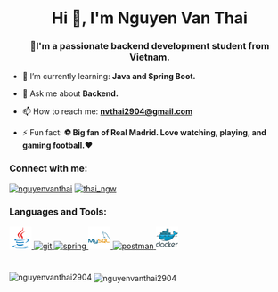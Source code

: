 <h1 align="center">Hi 👋, I'm Nguyen Van Thai</h1>
<h3 align="center">🌟I'm a passionate backend development student from Vietnam.</h3>

- 🌱 I’m currently learning: **Java and Spring Boot.**

- 💬 Ask me about **Backend.**

- 📫 How to reach me: **nvthai2904@gmail.com**

- ⚡ Fun fact: **⚽ Big fan of Real Madrid. Love watching, playing, and gaming football.❤️**

<h3 align="left">Connect with me:</h3>
<p align="left">
<a href="https://facebook.com/nguyenvanthai" target="blank"><img align="center" src="https://raw.githubusercontent.com/rahuldkjain/github-profile-readme-generator/master/src/images/icons/Social/facebook.svg" alt="nguyenvanthai" height="30" width="40" /></a>
<a href="https://instagram.com/thai_ngw" target="blank"><img align="center" src="https://raw.githubusercontent.com/rahuldkjain/github-profile-readme-generator/master/src/images/icons/Social/instagram.svg" alt="thai_ngw" height="30" width="40" /></a>
</p>

<h3 align="left">Languages and Tools:</h3>
<p align="left">
  <a href="https://www.java.com" target="_blank" rel="noreferrer"> 
    <img src="https://raw.githubusercontent.com/devicons/devicon/master/icons/java/java-original.svg" alt="java" width="40" height="40"/> 
  </a>
  <a href="https://git-scm.com/" target="_blank" rel="noreferrer"> 
    <img src="https://www.vectorlogo.zone/logos/git-scm/git-scm-icon.svg" alt="git" width="40" height="40"/> 
  </a>
  <a href="https://spring.io/" target="_blank" rel="noreferrer"> 
    <img src="https://www.vectorlogo.zone/logos/springio/springio-icon.svg" alt="spring" width="40" height="40"/> 
  </a>
  <a href="https://www.mysql.com/" target="_blank" rel="noreferrer"> 
    <img src="https://raw.githubusercontent.com/devicons/devicon/master/icons/mysql/mysql-original-wordmark.svg" alt="mysql" width="40" height="40"/> 
  </a>
  <a href="https://postman.com" target="_blank" rel="noreferrer"> 
    <img src="https://www.vectorlogo.zone/logos/getpostman/getpostman-icon.svg" alt="postman" width="40" height="40"/> 
  </a>
  <a href="https://www.docker.com/" target="_blank" rel="noreferrer"> 
    <img src="https://raw.githubusercontent.com/devicons/devicon/master/icons/docker/docker-original-wordmark.svg" alt="docker" width="40" height="40"/> 
  </a>
</p>
<h1></h1>

<p>
  <img align="left" src="https://github-readme-stats.vercel.app/api/top-langs/?username=nguyenvanthai2904&layout=compact&hide=css&theme=synthwave" alt="nguyenvanthai2904" />
</p>

<p>
  &nbsp;<img align="center" src="https://github-readme-stats.vercel.app/api?username=nguyenvanthai2904&show_icons=true&locale=en&theme=synthwave" alt="nguyenvanthai2904" />
</p>
